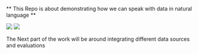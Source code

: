 ** This Repo is about demonstrating how we can speak with data in natural language **

<img src="https://drive.google.com/file/d/1iWE_K7dz9f-8jGc4n4OSwDg8pexRTevG/view?usp=sharing">
<img src="https://drive.google.com/file/d/1QvMwN0CL7_c3gIW_pequ1V9RrRmJbMTS/view?usp=sharing">

The Next part of the work will be around integrating different data sources and evaluations